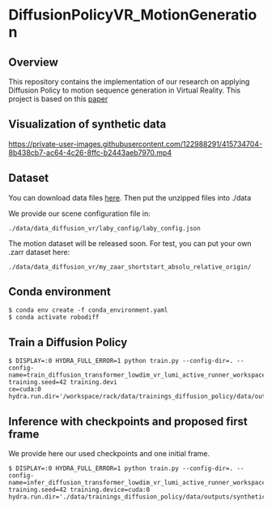 # DiffusionPolicyVR_MotionGeneration


## Overview
This repository contains the implementation of our research on applying Diffusion Policy to motion sequence generation in Virtual Reality. This project is based on this [paper](https://diffusion-policy.cs.columbia.edu/)

## Visualization of synthetic data
https://private-user-images.githubusercontent.com/122988291/415734704-8b438cb7-ac64-4c26-8ffc-b2443aeb7970.mp4

## Dataset
You can download data files [here](https://drive.google.com/file/d/10UwetbvUrSrcXK6YW29MIR3z8Hewz3oZ/view?usp=sharing). Then put the unzipped files into ./data

We provide our scene configuration file in:
```
./data/data_diffusion_vr/laby_config/laby_config.json
```
The motion dataset will be released soon. For test, you can put your own .zarr dataset here:
```
./data/data_diffusion_vr/my_zaar_shortstart_absolu_relative_origin/
```

## Conda environment
```
$ conda env create -f conda_environment.yaml
$ conda activate robodiff
```

## Train a Diffusion Policy
```
$ DISPLAY=:0 HYDRA_FULL_ERROR=1 python train.py --config-dir=. --config-name=train_diffusion_transformer_lowdim_vr_lumi_active_runner_workspace.yaml training.seed=42 training.devi
ce=cuda:0 hydra.run.dir='/workspace/rack/data/trainings_diffusion_policy/data/outputs/${now:%Y.%m.%d}/${now:%H.%M.%S}_${name}_${task_name}'
```

## Inference with checkpoints and proposed first frame
We provide here our used checkpoints and one initial frame.
```
$ DISPLAY=:0 HYDRA_FULL_ERROR=1 python train.py --config-dir=. --config-name=infer_diffusion_transformer_lowdim_vr_lumi_active_runner_workspace.yaml training.seed=42 training.device=cuda:0 hydra.run.dir='./data/trainings_diffusion_policy/data/outputs/synthetic_^Cta_from_2024.11.15/15.05.17/'
```
